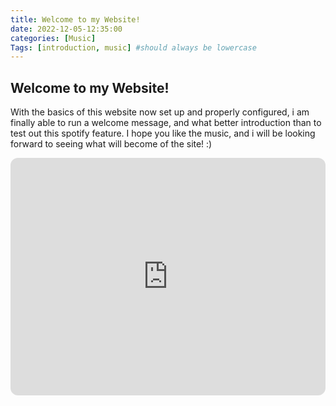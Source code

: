```yaml
---
title: Welcome to my Website!
date: 2022-12-05-12:35:00
categories: [Music]
Tags: [introduction, music] #should always be lowercase
---
```


## Welcome to my Website!

With the basics of this website now set up and properly configured, i am finally able to run a welcome message, and what better introduction than to test out this spotify feature. I hope you like the music, and i will be looking forward to seeing what will become of the site! :)



<iframe style="border-radius:12px" src="https://open.spotify.com/embed/playlist/4Ix88ISdULbNjCs1E9BPqG?utm_source=generator" width="100%" height="380" frameBorder="0" allowfullscreen="" allow="autoplay; clipboard-write; encrypted-media; fullscreen; picture-in-picture" loading="lazy"></iframe>